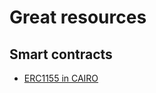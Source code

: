 # Great resources

## Smart contracts

- [ERC1155 in CAIRO](https://docs.openzeppelin.com/contracts-cairo/0.12.0/erc1155)
